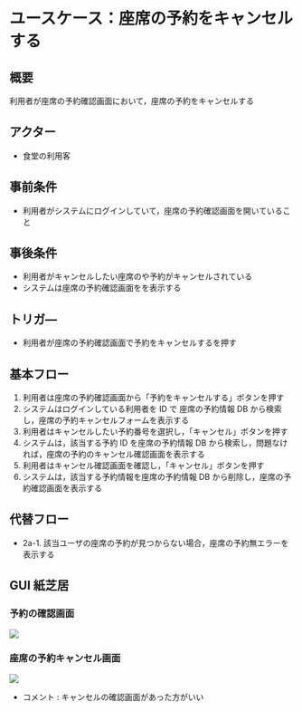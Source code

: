 # ユースケース：座席の予約をキャンセルする

## 概要

利用者が座席の予約確認画面において，座席の予約をキャンセルする

## アクター

- 食堂の利用客

## 事前条件

- 利用者がシステムにログインしていて，座席の予約確認画面を開いていること

## 事後条件

- 利用者がキャンセルしたい座席のや予約がキャンセルされている
- システムは座席の予約確認画面をを表示する

## トリガ―

- 利用者が座席の予約確認画面で予約をキャンセルするを押す

## 基本フロー

1. 利用者は座席の予約確認画面から「予約をキャンセルする」ボタンを押す
2. システムはログインしている利用者を ID で 座席の予約情報 DB から検索し，座席の予約キャンセルフォームを表示する
3. 利用者はキャンセルしたい予約番号を選択し，「キャンセル」ボタンを押す
4. システムは，該当する予約 ID を座席の予約情報 DB から検索し，問題なければ，座席の予約のキャンセル確認画面を表示する
5. 利用者はキャンセル確認画面を確認し，「キャンセル」ボタンを押す
6. システムは，該当する予約情報を座席の予約情報 DB から削除し，座席の予約確認画面を表示する

## 代替フロー

- 2a-1. 該当ユーザの座席の予約が見つからない場合，座席の予約無エラーを表示する

## GUI 紙芝居

### 予約の確認画面

<img src="./picture/ConfirmReservation.png">

### 座席の予約キャンセル画面

<img src="./picture/CancelReservation.png">

- コメント : キャンセルの確認画面があった方がいい
